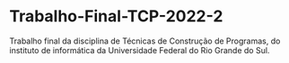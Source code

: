 # Trabalho-Final-TCP-2022-2
Trabalho final da disciplina de Técnicas de Construção de Programas, do instituto de informática da Universidade Federal do Rio Grande do Sul.
